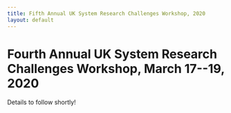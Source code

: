 ```yaml
---
title: Fifth Annual UK System Research Challenges Workshop, 2020
layout: default
---
```


# Fourth Annual UK System Research Challenges Workshop, March 17--19, 2020

Details to follow shortly!
